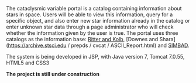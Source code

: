 The cataclysmic variable portal is a catalog containing information about stars in space. Users will be able to view this information, query for a specific object, and also enter new star information already in the catalog or enter unknown star data through a page administrator who will check whether the information given by the user is true.
The portal uses three catalogs as the information base: [Ritter and Kolb](https://wwwmpa.mpa-garching.mpg.de/RKcat/cbcat), [Downes and Shara](https://archive.stsci.edu / prepds / cvcat / ASCII_Report.html) and [SIMBAD](http://simbad.u-strasbg.fr/simbad/).

The system is being developed in JSP, with Java version 7, Tomcat 7.0.55, HTML5 and CSS3

**The project is still under construction**
